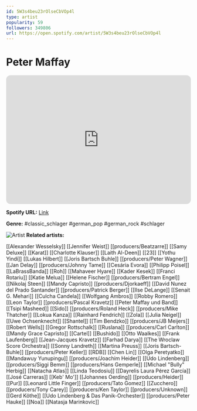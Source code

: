 ```yaml
---
id: 5W3s4beu23rOlseCbVOp4l
type: artist
popularity: 59
followers: 349806
url: https://open.spotify.com/artist/5W3s4beu23rOlseCbVOp4l
---
```

# Peter Maffay

<iframe style="border-radius:12px" src="https://open.spotify.com/embed/artist/5W3s4beu23rOlseCbVOp4l" width="100%" height="352" frameBorder="0" allowfullscreen="" allow="autoplay; clipboard-write; encrypted-media; fullscreen; picture-in-picture" loading="lazy"></iframe>

**Spotify URL:** [Link](https://open.spotify.com/artist/5W3s4beu23rOlseCbVOp4l)

**Genre:**  #classic_schlager #german_pop #german_rock #schlager

![Artist](https://i.scdn.co/image/ab6761610000e5eb9db0678a50c30ba2f696a4a0)
**Related artists:**

[[Alexander Wesselsky]]
[[Jennifer Weist]]
[[producers/Beatzarre]]
[[Samy Deluxe]]
[[Karat]]
[[Charlotte Klauser]]
[[Laith Al-Deen]]
[[23]]
[[Yothu Yindi]]
[[Lukas Hilbert]]
[[Joris Bartsch Buhle]]
[[producers/Peter Wagner]]
[[Jan Delay]]
[[producers/Johnny Tame]]
[[Cesária Evora]]
[[Philipp Poisel]]
[[LaBrassBanda]]
[[Roh]]
[[Mahaveer Hyare]]
[[Kader Kesek]]
[[Franci Rotariu]]
[[Katie Melua]]
[[Helene Fischer]]
[[producers/Bertram Engel]]
[[Nikolaj Steen]]
[[Mandy Capristo]]
[[producers/Djorkaeff]]
[[David Nunez del Prado Santander]]
[[producers/Patrick Berger]]
[[Ilse DeLange]]
[[Senait G. Mehari]]
[[Culcha Candela]]
[[Wolfgang Ambros]]
[[Robby Romero]]
[[Leon Taylor]]
[[producers/Pascal Kravetz]]
[[Peter Maffay und Band]]
[[Tsipi Masheed]]
[[Sido]]
[[producers/Roland Heck]]
[[producers/Mike Thatcher]]
[[Lokua Kanza]]
[[Rainhard Fendrich]]
[[Zola]]
[[Julia Neigel]]
[[Uwe Ochsenknecht]]
[[Shantel]]
[[Tim Bendzko]]
[[producers/JB Meijers]]
[[Robert Wells]]
[[Gregor Rottschalk]]
[[Ruslana]]
[[producers/Carl Carlton]]
[[Mandy Grace Capristo]]
[[Cartel]]
[[Bushido]]
[[Otto Waalkes]]
[[Frank Laufenberg]]
[[Jean-Jacques Kravetz]]
[[Farhad Darya]]
[[The Wroclaw Score Orchestra]]
[[Sonny Landreth]]
[[Martina Preuss]]
[[Joris Bartsch-Buhle]]
[[producers/Peter Keller]]
[[RDB]]
[[Chen Lin]]
[[Olga Peretyatko]]
[[Mandawuy Yunupingu]]
[[producers/Joachim Heider]]
[[Udo Lindenberg]]
[[producers/Siggi Bemm]]
[[producers/Hans Gemperle]]
[[Michael "Bully" Herbig]]
[[Natacha Atlas]]
[[Linda Teodosiu]]
[[Dayrelis Laura Pérez García]]
[[José Carreras]]
[[Keb' Mo']]
[[Johannes Oerding]]
[[producers/Heider]]
[[Pur]]
[[Leonard Little Finger]]
[[producers/Tato Gomez]]
[[Zucchero]]
[[producers/Tony Carey]]
[[producers/Ken Taylor]]
[[producers/Unknown]]
[[Gerd Köthe]]
[[Udo Lindenberg & Das Panik-Orchester]]
[[producers/Peter Hauke]]
[[Noa]]
[[Natasja Marinkovic]]
